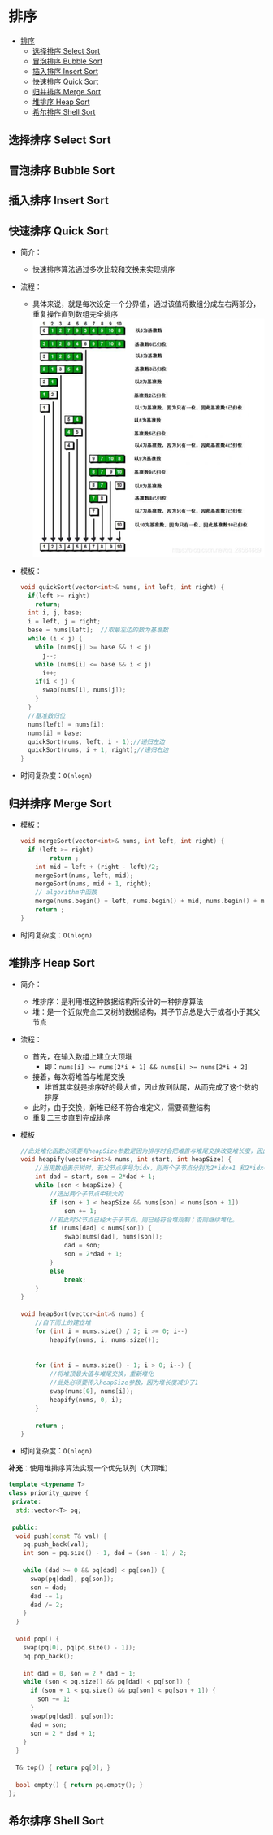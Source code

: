 # 排序

- [排序](#排序)
  - [选择排序 Select Sort](#选择排序-select-sort)
  - [冒泡排序 Bubble Sort](#冒泡排序-bubble-sort)
  - [插入排序 Insert Sort](#插入排序-insert-sort)
  - [快速排序 Quick Sort](#快速排序-quick-sort)
  - [归并排序 Merge Sort](#归并排序-merge-sort)
  - [堆排序 Heap Sort](#堆排序-heap-sort)
  - [希尔排序 Shell Sort](#希尔排序-shell-sort)

## 选择排序 Select Sort

## 冒泡排序 Bubble Sort

## 插入排序 Insert Sort

## 快速排序 Quick Sort

- 简介：
  - 快速排序算法通过多次比较和交换来实现排序
- 流程：
  - 具体来说，就是每次设定一个分界值，通过该值将数组分成左右两部分，重复操作直到数组完全排序
  ![快排](../img/code_sorting_quicksort.png)
- 模板：

  ``` c++
  void quickSort(vector<int>& nums, int left, int right) {
    if(left >= right)
      return;
    int i, j, base;
    i = left, j = right;
    base = nums[left];  //取最左边的数为基准数
    while (i < j) {
      while (nums[j] >= base && i < j)
        j--;
      while (nums[i] <= base && i < j)
        i++;
      if(i < j) {
        swap(nums[i], nums[j]);
      }
    }
    //基准数归位
    nums[left] = nums[i];
    nums[i] = base;
    quickSort(nums, left, i - 1);//递归左边
    quickSort(nums, i + 1, right);//递归右边
  }
  ```

- 时间复杂度：`O(nlogn)`

## 归并排序 Merge Sort

- 模板：

  ``` c++
  void mergeSort(vector<int>& nums, int left, int right) {
    if (left >= right)
          return ;
      int mid = left + (right - left)/2;
      mergeSort(nums, left, mid);
      mergeSort(nums, mid + 1, right);
      // algorithm中函数
      merge(nums.begin() + left, nums.begin() + mid, nums.begin() + mid + 1, nums.begin() + right, nums.begin() + left);
      return ;
  }
  ```

- 时间复杂度：`O(nlogn)`

## 堆排序 Heap Sort

- 简介：
  - 堆排序：是利用堆这种数据结构所设计的一种排序算法
  - 堆：是一个近似完全二叉树的数据结构，其子节点总是大于或者小于其父节点
- 流程：
  - 首先，在输入数组上建立大顶堆
    - 即：`nums[i] >= nums[2*i + 1] && nums[i] >= nums[2*i + 2]`
  - 接着，每次将堆首与堆尾交换
    - 堆首其实就是排序好的最大值，因此放到队尾，从而完成了这个数的排序
  - 此时，由于交换，新堆已经不符合堆定义，需要调整结构
  - 重复二三步直到完成排序

- 模板

  ``` c++
  //此处堆化函数必须要有heapSize参数是因为排序时会把堆首与堆尾交换改变堆长度，因此堆化函数必须传入堆长度
  void heapify(vector<int>& nums, int start, int heapSize) {
      //当用数组表示树时，若父节点序号为idx，则两个子节点分别为2*idx+1 和2*idx+2
      int dad = start, son = 2*dad + 1;
      while (son < heapSize) {
          //选出两个子节点中较大的
          if (son + 1 < heapSize && nums[son] < nums[son + 1])
              son += 1;
          //若此时父节点已经大于子节点，则已经符合堆规制；否则继续堆化。
          if (nums[dad] < nums[son]) {
              swap(nums[dad], nums[son]);
              dad = son;
              son = 2*dad + 1;
          }
          else
              break;
      }
  }
  
  void heapSort(vector<int>& nums) {
      //自下而上的建立堆
      for (int i = nums.size() / 2; i >= 0; i--)
          heapify(nums, i, nums.size());
      
      
      for (int i = nums.size() - 1; i > 0; i--) {
          //将堆顶最大值与堆尾交换，重新堆化
          //此处必须要传入heapSize参数，因为堆长度减少了1
          swap(nums[0], nums[i]);
          heapify(nums, 0, i);
      }
      
      return ;
  }
  ```

- 时间复杂度：`O(nlogn)`

**补充**：使用堆排序算法实现一个优先队列（大顶堆）

``` c++
template <typename T>
class priority_queue {
 private:
  std::vector<T> pq;

 public:
  void push(const T& val) {
    pq.push_back(val);
    int son = pq.size() - 1, dad = (son - 1) / 2;

    while (dad >= 0 && pq[dad] < pq[son]) {
      swap(pq[dad], pq[son]);
      son = dad;
      dad -= 1;
      dad /= 2;
    }
  }

  void pop() {
    swap(pq[0], pq[pq.size() - 1]);
    pq.pop_back();

    int dad = 0, son = 2 * dad + 1;
    while (son < pq.size() && pq[dad] < pq[son]) {
      if (son + 1 < pq.size() && pq[son] < pq[son + 1]) {
        son += 1;
      }
      swap(pq[dad], pq[son]);
      dad = son;
      son = 2 * dad + 1;
    }
  }

  T& top() { return pq[0]; }

  bool empty() { return pq.empty(); }
};
```

## 希尔排序 Shell Sort

